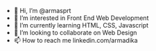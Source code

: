 - 👋 Hi, I’m @armasprt
- 👀 I’m interested in Front End Web Development
- 🌱 I’m currently learning HTML, CSS, Javascript
- 💞️ I’m looking to collaborate on Web Design
- 📫 How to reach me linkedin.com/armadika

<!---
armasprt/armasprt is a ✨ special ✨ repository because its `README.md` (this file) appears on your GitHub profile.
You can click the Preview link to take a look at your changes.
--->
